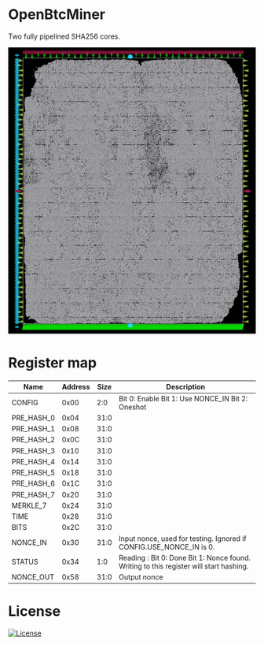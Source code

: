# OpenBtcMiner

Two fully pipelined SHA256 cores.

![btcminer](docs/source/_static/openbtcminer.png)
# Register map

| Name        | Address | Size | Description |
|-------------|---------|------|-------------|
| CONFIG      | 0x00    |  2:0 | Bit 0: Enable Bit 1: Use NONCE_IN Bit 2: Oneshot |
| PRE_HASH_0  | 0x04    | 31:0 | |
| PRE_HASH_1  | 0x08    | 31:0 | |
| PRE_HASH_2  | 0x0C    | 31:0 | |
| PRE_HASH_3  | 0x10    | 31:0 | |
| PRE_HASH_4  | 0x14    | 31:0 | |
| PRE_HASH_5  | 0x18    | 31:0 | |
| PRE_HASH_6  | 0x1C    | 31:0 | |
| PRE_HASH_7  | 0x20    | 31:0 | |
| MERKLE_7    | 0x24    | 31:0 | |
| TIME        | 0x28    | 31:0 | |
| BITS        | 0x2C    | 31:0 | |
| NONCE_IN    | 0x30    | 31:0 | Input nonce, used for testing. Ignored if CONFIG.USE_NONCE_IN is 0.|
| STATUS      | 0x34    |  1:0 | Reading : Bit 0: Done Bit 1: Nonce found. Writing to this register will start hashing. |
| NONCE_OUT   | 0x58    | 31:0 | Output nonce |

# License
[![License](https://img.shields.io/badge/License-Apache%202.0-blue.svg)](https://opensource.org/licenses/Apache-2.0)
